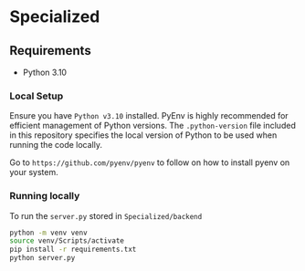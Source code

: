 # Specialized
 
## Requirements

- Python 3.10

### Local Setup

Ensure you have `Python v3.10` installed. PyEnv is highly recommended for efficient management of Python versions. The `.python-version` file included in this repository specifies the local version of Python to be used when running the code locally.

Go to `https://github.com/pyenv/pyenv` to follow on how to install pyenv on your system.

### Running locally

To run the `server.py` stored in `Specialized/backend`

```bash
python -m venv venv
source venv/Scripts/activate
pip install -r requirements.txt
python server.py
```
